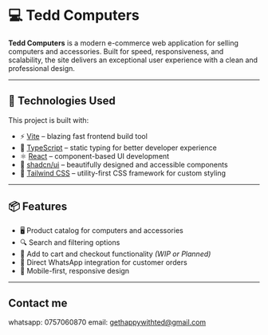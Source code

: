 # 💻 Tedd Computers

**Tedd Computers** is a modern e-commerce web application for selling computers and accessories. Built for speed, responsiveness, and scalability, the site delivers an exceptional user experience with a clean and professional design.

---

## 🚀 Technologies Used

This project is built with:

- ⚡ [Vite](https://vitejs.dev/) – blazing fast frontend build tool
- 🧠 [TypeScript](https://www.typescriptlang.org/) – static typing for better developer experience
- ⚛️ [React](https://react.dev/) – component-based UI development
- 🧩 [shadcn/ui](https://ui.shadcn.com/) – beautifully designed and accessible components
- 🎨 [Tailwind CSS](https://tailwindcss.com/) – utility-first CSS framework for custom styling

---

## 📦 Features

- 🖥️ Product catalog for computers and accessories
- 🔍 Search and filtering options
- 🛒 Add to cart and checkout functionality *(WIP or Planned)*
- 💬 Direct WhatsApp integration for customer orders
- 📱 Mobile-first, responsive design

---

## Contact me 
 whatsapp: 0757060870
 email:  gethappywithted@gmail.com


